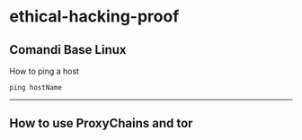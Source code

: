 # ethical-hacking-proof



## Comandi Base Linux

How to ping a host



```
ping hostName

```

_______________________________



## How to use ProxyChains and tor
